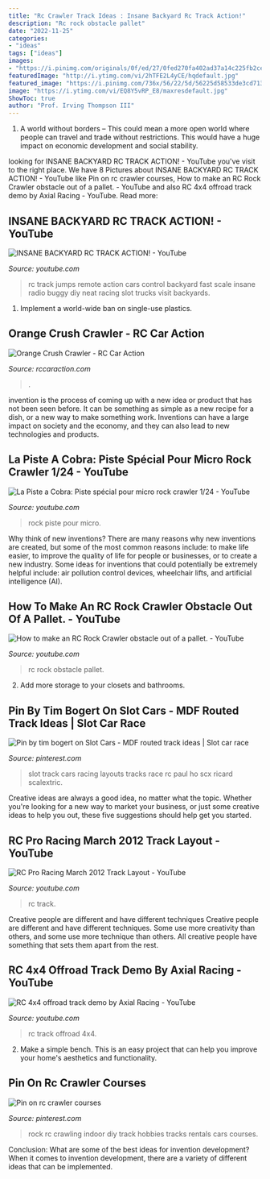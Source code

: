 ```yaml
---
title: "Rc Crawler Track Ideas : Insane Backyard Rc Track Action!"
description: "Rc rock obstacle pallet"
date: "2022-11-25"
categories:
- "ideas"
tags: ["ideas"]
images:
- "https://i.pinimg.com/originals/0f/ed/27/0fed270fa402ad37a14c225fb2ce2a23.jpg"
featuredImage: "http://i.ytimg.com/vi/2hTFE2L4yCE/hqdefault.jpg"
featured_image: "https://i.pinimg.com/736x/56/22/5d/56225d58533de3cd713e6b4dd7b6e500.jpg"
image: "https://i.ytimg.com/vi/EQ8Y5vRP_E8/maxresdefault.jpg"
ShowToc: true
author: "Prof. Irving Thompson III"
---
```



1. A world without borders – This could mean a more open world where people can travel and trade without restrictions. This would have a huge impact on economic development and social stability. 

	

		
looking for INSANE BACKYARD RC TRACK ACTION! - YouTube you've visit to the right place. We have 8 Pictures about INSANE BACKYARD RC TRACK ACTION! - YouTube like Pin on rc crawler courses, How to make an RC Rock Crawler obstacle out of a pallet. - YouTube and also RC 4x4 offroad track demo by Axial Racing - YouTube. Read more:
		
    
## INSANE BACKYARD RC TRACK ACTION! - YouTube

<img loading=lazy src="http://i1.ytimg.com/vi/6pyvZLNEQQI/hqdefault.jpg" onerror="this.onerror=null;this.src='https://tse3.mm.bing.net/th?id=OIP.n5iBh2shA5dDzUKocye95AHaFj&amp;pid=15.1';" alt="INSANE BACKYARD RC TRACK ACTION! - YouTube">

_Source: youtube.com_

>rc track jumps remote action cars control backyard fast scale insane radio buggy diy neat racing slot trucks visit backyards. 

	

1. Implement a world-wide ban on single-use plastics.

    
## Orange Crush Crawler - RC Car Action

<img loading=lazy src="https://www.rccaraction.com/wp-content/uploads/2021/03/914DAE60-8A4B-4FD4-98DA-FEF6DA9D9589-scaled.jpeg" onerror="this.onerror=null;this.src='https://tse4.mm.bing.net/th?id=OIP.nIXPoWlsvOMvZvAZb6n_hAHaFj&amp;pid=15.1';" alt="Orange Crush Crawler - RC Car Action">

_Source: rccaraction.com_

>. 

	

invention is the process of coming up with a new idea or product that has not been seen before. It can be something as simple as a new recipe for a dish, or a new way to make something work. Inventions can have a large impact on society and the economy, and they can also lead to new technologies and products.

    
## La Piste A Cobra: Piste Spécial Pour Micro Rock Crawler 1/24 - YouTube

<img loading=lazy src="http://i.ytimg.com/vi/2hTFE2L4yCE/hqdefault.jpg" onerror="this.onerror=null;this.src='https://tse2.mm.bing.net/th?id=OIP.aY1s0h1a99NBSvCIHAsLbgHaFj&amp;pid=15.1';" alt="La Piste a Cobra: Piste spécial pour micro rock crawler 1/24 - YouTube">

_Source: youtube.com_

>rock piste pour micro. 

	

Why think of new inventions?
There are many reasons why new inventions are created, but some of the most common reasons include: to make life easier, to improve the quality of life for people or businesses, or to create a new industry. Some ideas for inventions that could potentially be extremely helpful include: air pollution control devices, wheelchair lifts, and artificial intelligence (AI).

    
## How To Make An RC Rock Crawler Obstacle Out Of A Pallet. - YouTube

<img loading=lazy src="https://i.ytimg.com/vi/EkqRchlci-Y/hqdefault.jpg" onerror="this.onerror=null;this.src='https://tse4.mm.bing.net/th?id=OIP.erPL8fD5kLAA5T5-bHBc2AHaFj&amp;pid=15.1';" alt="How to make an RC Rock Crawler obstacle out of a pallet. - YouTube">

_Source: youtube.com_

>rc rock obstacle pallet. 

	

2. Add more storage to your closets and bathrooms.

    
## Pin By Tim Bogert On Slot Cars - MDF Routed Track Ideas | Slot Car Race

<img loading=lazy src="https://i.pinimg.com/originals/0f/ed/27/0fed270fa402ad37a14c225fb2ce2a23.jpg" onerror="this.onerror=null;this.src='https://tse1.mm.bing.net/th?id=OIP.-UJqb1wQgMJh2udopYH4RAHaJ4&amp;pid=15.1';" alt="Pin by tim bogert on Slot Cars - MDF routed track ideas | Slot car race">

_Source: pinterest.com_

>slot track cars racing layouts tracks race rc paul ho scx ricard scalextric. 

	

Creative ideas are always a good idea, no matter what the topic. Whether you're looking for a new way to market your business, or just some creative ideas to help you out, these five suggestions should help get you started.

    
## RC Pro Racing March 2012 Track Layout - YouTube

<img loading=lazy src="https://i.ytimg.com/vi/EQ8Y5vRP_E8/maxresdefault.jpg" onerror="this.onerror=null;this.src='https://tse2.mm.bing.net/th?id=OIP.8SMia-fCOZ9zJNRit5u1cAHaEK&amp;pid=15.1';" alt="RC Pro Racing March 2012 Track Layout - YouTube">

_Source: youtube.com_

>rc track. 

	

Creative people are different and have different techniques
Creative people are different and have different techniques. Some use more creativity than others, and some use more technique than others. All creative people have something that sets them apart from the rest.

    
## RC 4x4 Offroad Track Demo By Axial Racing - YouTube

<img loading=lazy src="https://i.ytimg.com/vi/70P9zhHh6eU/maxresdefault.jpg" onerror="this.onerror=null;this.src='https://tse2.mm.bing.net/th?id=OIP.AsdN23L-K5jSyU5fmylSUgHaEK&amp;pid=15.1';" alt="RC 4x4 offroad track demo by Axial Racing - YouTube">

_Source: youtube.com_

>rc track offroad 4x4. 

	

2. Make a simple bench. This is an easy project that can help you improve your home's aesthetics and functionality. 

    
## Pin On Rc Crawler Courses

<img loading=lazy src="https://i.pinimg.com/736x/56/22/5d/56225d58533de3cd713e6b4dd7b6e500.jpg" onerror="this.onerror=null;this.src='https://tse1.mm.bing.net/th?id=OIP.K6mKAzDUuqYdp-MHKFW_qAHaEK&amp;pid=15.1';" alt="Pin on rc crawler courses">

_Source: pinterest.com_

>rock rc crawling indoor diy track hobbies tracks rentals cars courses. 

	

Conclusion: What are some of the best ideas for invention development?
When it comes to invention development, there are a variety of different ideas that can be implemented.

